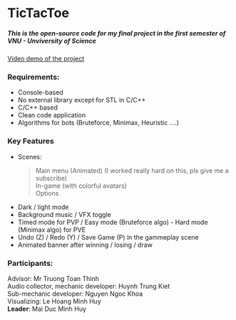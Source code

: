 # TicTacToe
##### This is the open-source code for my final project in the first semester of VNU - Unviversity of Science
[Video demo of the project](https://www.youtube.com/watch?v=AWQhYFxFUfI)

### Requirements:
- Console-based 
- No external library except for STL in C/C++
- C/C++ based
- Clean code application
- Algorithms for bots (Bruteforce, Minimax, Heuristic ....)

### Key Features
- Scenes:
  > Main menu (Animated) (I worked really hard on this, pls give me a subscribe)
  > <br>
  > In-game (with colorful avatars)
  > <br>
  > Options
- Dark / light mode
- Background music / VFX toggle
- Timed mode for PVP / Easy mode (Bruteforce algo) - Hard mode (Minimax algo) for PVE
- Undo (Z) / Redo (Y) / Save Game (P) in the gammeplay scene
- Animated banner after winning / losing / draw

### Participants:
Advisor: Mr Truong Toan Thinh
<br>
Audio collector, mechanic developer: Huynh Trung Kiet
<br>
Sub-mechanic developer: Nguyen Ngoc Khoa
<br>
Visualizing: Le Hoang Minh Huy
<br>
__Leader__: Mai Duc Minh Huy
